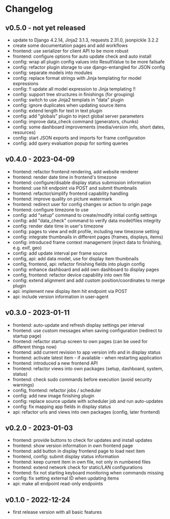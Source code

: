# Changelog

## v0.5.0 - not yet released

* update to Django 4.2.14, Jinja2 3.1.3, requests 2.31.0, jsonpickle 3.2.2
* create some documentation pages and add workflows
* frontend: use serializer for client API to be more robust
* frontend: configure options for auto update check and auto install
* config: wrap all plugin config values into ResultValue to be more failsafe
* config: refactor plugin storage to use django-entangled for JSON config
* config: separate models into modules
* config: replace format strings with Jinja templating for model expressions
* config: !! update all model expression to Jinja templating !!
* config: support tree structures in finishings (for grouping)
* config: switch to use Jinja2 templats in "data" plugin
* config: ignore duplicates when updating source items
* config: extend length for text in text plugin
* config: add "globals" plugin to inject global server parameters
* config: improve data_check command (generators, chunks)
* config: some dashboard improvements (media/version info, short dates, resources)
* config: start JSON exports and imports for frame configuration
* config: add query evaluation popup for sorting queries


## v0.4.0 - 2023-04-09

* frontend: refactor frontend rendering, add website renderer
* frontend: render date time in frontend's timezone
* frontend: configure/disable display status submission information
* frontend: use hit endpoint via POST and submit thumbnails
* frontend: refactor/simplify frontend capability handling
* frontend: improve quality on picture watermark
* frontend: redirect user for config changes or action to origin page
* frontend: configure timezone to use
* config: add "setup" command to create/modify initial config settings
* config: add "data_check" command to verify data model/files integrity
* config: render date time in user's timezone
* config: pages to view and edit profile, including new timezone setting
* config: integrate thumbnails in different pages (frames, displays, items)
* config: introduced frame context management (inject data to finishing, e.g. exif, geo)
* config: add update interval per frame source
* config, api: add data model, use for display item thumbnails
* config, frontend, api: refactor finishing fields into plugin config
* config: enhance dashboard and add own dashboard to display pages
* config, frontend: refactor device capability into own file
* config: extend alignment and add custom position/coordinates to merge plugin
* api: implement new display item hit endpoint via POST
* api: include version information in user-agent

## v0.3.0 - 2023-01-11

* frontend: auto-update and refresh display settings per interval
* frontend: use custom messages when saving configuration (redirect to startup page)
* frontend: refactor startup screen to own pages (can be used for different things now)
* frontend: add current revision to app version info and in display status
* frontend: activate latest item - if available - when restarting application
* frontend: introduced a new frontend API
* frontend: refactor views into own packages (setup, dashboard, system, status)
* frontend: check sudo commands before execution (avoid security warnings)
* config, frontend: refactor jobs / scheduler
* config: add new image finishing plugin
* config: replace source update with scheduler job and run auto-updates
* config: fix mapping app fields in display status
* api: refactor urls and views into own packages (config, later frontend)

## v0.2.0 - 2023-01-03

* frontend: provide buttons to check for updates and install updates
* frontend: show version information in own frontend page
* frontend: add button in display frontend page to load next item
* frontend, config: submit display status information
* frontend: keep current item in own file, not only in numbered files
* frontend: extend network check for static/LAN configurations
* frontend: fix not starting keyboard monitoring when commands missing
* config: fix setting external ID when updating items 
* api: make all endpoint read-only endpoints

## v0.1.0 - 2022-12-24

* first release version with all basic features

